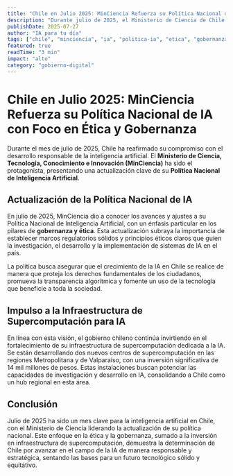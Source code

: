 ```yaml
---
title: "Chile en Julio 2025: MinCiencia Refuerza su Política Nacional de IA con Foco en Ética y Gobernanza"
description: "Durante julio de 2025, el Ministerio de Ciencia de Chile presentó una actualización de su Política Nacional de Inteligencia Artificial, enfatizando la gobernanza y las consideraciones éticas en el desarrollo de la IA en el país."
publishDate: 2025-07-27
author: "IA para tu día"
tags: ["chile", "minciencia", "ia", "politica-ia", "etica", "gobernanza", "julio-2025"]
featured: true
readTime: "3 min"
impact: "alto"
category: "gobierno-digital"
---
```


# Chile en Julio 2025: MinCiencia Refuerza su Política Nacional de IA con Foco en Ética y Gobernanza

Durante el mes de julio de 2025, Chile ha reafirmado su compromiso con el desarrollo responsable de la inteligencia artificial. El **Ministerio de Ciencia, Tecnología, Conocimiento e Innovación (MinCiencia)** ha sido el protagonista, presentando una actualización clave de su **Política Nacional de Inteligencia Artificial**.

## Actualización de la Política Nacional de IA

En julio de 2025, MinCiencia dio a conocer los avances y ajustes a su Política Nacional de Inteligencia Artificial, con un énfasis particular en los pilares de **gobernanza y ética**. Esta actualización subraya la importancia de establecer marcos regulatorios sólidos y principios éticos claros que guíen la investigación, el desarrollo y la implementación de sistemas de IA en el país.

La política busca asegurar que el crecimiento de la IA en Chile se realice de manera que proteja los derechos fundamentales de los ciudadanos, promueva la transparencia algorítmica y fomente un uso de la tecnología que beneficie a toda la sociedad.

## Impulso a la Infraestructura de Supercomputación para IA

En línea con esta visión, el gobierno chileno continúa invirtiendo en el fortalecimiento de su infraestructura de supercomputación dedicada a la IA. Se están desarrollando dos nuevos centros de supercomputación en las regiones Metropolitana y de Valparaíso, con una inversión significativa de 14 mil millones de pesos. Estas instalaciones buscan potenciar las capacidades de investigación y desarrollo en IA, consolidando a Chile como un hub regional en esta área.

## Conclusión

Julio de 2025 ha sido un mes clave para la inteligencia artificial en Chile, con el Ministerio de Ciencia liderando la actualización de su política nacional. Este enfoque en la ética y la gobernanza, sumado a la inversión en infraestructura de supercomputación, demuestra la determinación de Chile por avanzar en el campo de la IA de manera responsable y estratégica, sentando las bases para un futuro tecnológico sólido y equitativo.